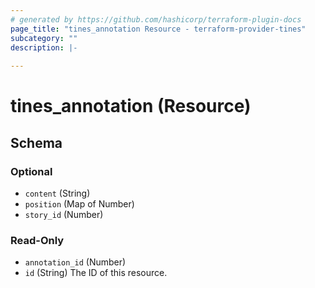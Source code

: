 ```yaml
---
# generated by https://github.com/hashicorp/terraform-plugin-docs
page_title: "tines_annotation Resource - terraform-provider-tines"
subcategory: ""
description: |-
  
---
```


# tines_annotation (Resource)





<!-- schema generated by tfplugindocs -->
## Schema

### Optional

- `content` (String)
- `position` (Map of Number)
- `story_id` (Number)

### Read-Only

- `annotation_id` (Number)
- `id` (String) The ID of this resource.
